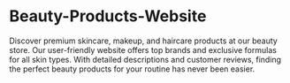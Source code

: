 # Beauty-Products-Website
Discover premium skincare, makeup, and haircare products at our beauty store. Our user-friendly website offers top brands and exclusive formulas for all skin types. With detailed descriptions and customer reviews, finding the perfect beauty products for your routine has never been easier.

